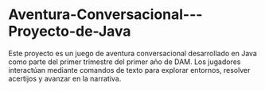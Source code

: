# Aventura-Conversacional---Proyecto-de-Java
Este proyecto es un juego de aventura conversacional desarrollado en Java como parte del primer trimestre del primer año de DAM. Los jugadores interactúan mediante comandos de texto para explorar entornos, resolver acertijos y avanzar en la narrativa.
